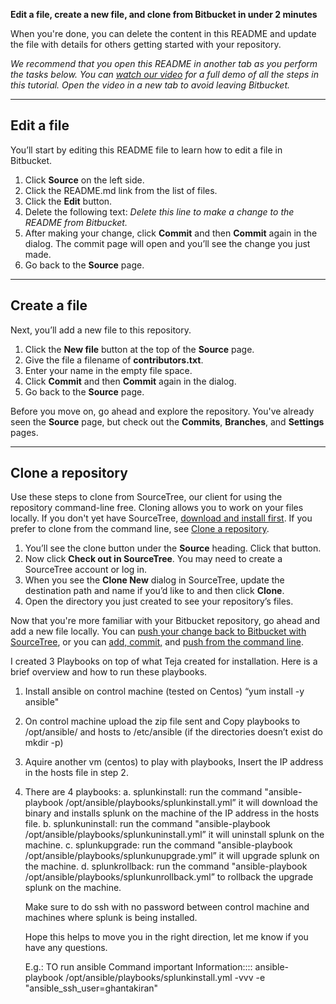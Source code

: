 **Edit a file, create a new file, and clone from Bitbucket in under 2 minutes**

When you're done, you can delete the content in this README and update the file with details for others getting started with your repository.

*We recommend that you open this README in another tab as you perform the tasks below. You can [watch our video](https://youtu.be/0ocf7u76WSo) for a full demo of all the steps in this tutorial. Open the video in a new tab to avoid leaving Bitbucket.*

---

## Edit a file

You’ll start by editing this README file to learn how to edit a file in Bitbucket.

1. Click **Source** on the left side.
2. Click the README.md link from the list of files.
3. Click the **Edit** button.
4. Delete the following text: *Delete this line to make a change to the README from Bitbucket.*
5. After making your change, click **Commit** and then **Commit** again in the dialog. The commit page will open and you’ll see the change you just made.
6. Go back to the **Source** page.

---

## Create a file

Next, you’ll add a new file to this repository.

1. Click the **New file** button at the top of the **Source** page.
2. Give the file a filename of **contributors.txt**.
3. Enter your name in the empty file space.
4. Click **Commit** and then **Commit** again in the dialog.
5. Go back to the **Source** page.

Before you move on, go ahead and explore the repository. You've already seen the **Source** page, but check out the **Commits**, **Branches**, and **Settings** pages.

---

## Clone a repository

Use these steps to clone from SourceTree, our client for using the repository command-line free. Cloning allows you to work on your files locally. If you don't yet have SourceTree, [download and install first](https://www.sourcetreeapp.com/). If you prefer to clone from the command line, see [Clone a repository](https://confluence.atlassian.com/x/4whODQ).

1. You’ll see the clone button under the **Source** heading. Click that button.
2. Now click **Check out in SourceTree**. You may need to create a SourceTree account or log in.
3. When you see the **Clone New** dialog in SourceTree, update the destination path and name if you’d like to and then click **Clone**.
4. Open the directory you just created to see your repository’s files.

Now that you're more familiar with your Bitbucket repository, go ahead and add a new file locally. You can [push your change back to Bitbucket with SourceTree](https://confluence.atlassian.com/x/iqyBMg), or you can [add, commit,](https://confluence.atlassian.com/x/8QhODQ) and [push from the command line](https://confluence.atlassian.com/x/NQ0zDQ).




I created 3 Playbooks on top of what Teja created for installation. Here is a brief overview and how to run these playbooks.

1. Install ansible on control machine (tested on Centos) “yum install -y ansible"
2. On control machine upload the zip file sent and Copy playbooks to /opt/ansible/ and hosts to /etc/ansible (if the directories doesn’t exist do mkdir -p) 
3. Aquire  another vm (centos) to play with playbooks, Insert the IP address in the hosts file in step 2. 
4. There are 4 playbooks:
     a. splunkinstall:   run the command  "ansible-playbook /opt/ansible/playbooks/splunkinstall.yml” it will download the binary and installs splunk on the machine of the IP address in the hosts file.
     b. splunkuninstall:   run the command  "ansible-playbook /opt/ansible/playbooks/splunkuninstall.yml” it will uninstall splunk on the machine.
     c. splunkupgrade: run the command  "ansible-playbook /opt/ansible/playbooks/splunkunupgrade.yml” it will upgrade splunk on the machine.
     d. splunkrollback:  run the command  "ansible-playbook /opt/ansible/playbooks/splunkunrollback.yml” to rollback the upgrade splunk on the machine.
   
   Make sure to do ssh with no password between control machine and machines where splunk is being installed. 

   Hope this helps to move you in the right direction, let me know if you have any questions. 
   
   E.g.: TO run ansible Command important Information::::
   ansible-playbook /opt/ansible/playbooks/splunkinstall.yml -vvv -e "ansible_ssh_user=ghantakiran"